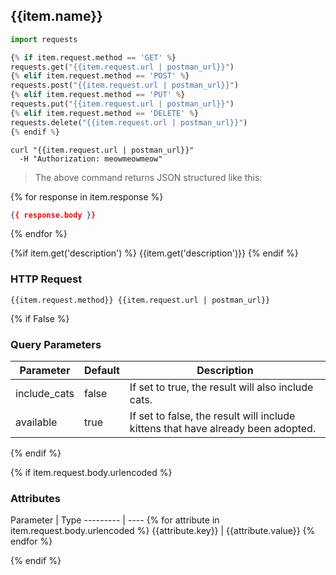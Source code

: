 ## {{item.name}}

```python
import requests

{% if item.request.method == 'GET' %}
requests.get("{{item.request.url | postman_url}}")
{% elif item.request.method == 'POST' %}
requests.post("{{item.request.url | postman_url}}")
{% elif item.request.method == 'PUT' %}
requests.put("{{item.request.url | postman_url}}")
{% elif item.request.method == 'DELETE' %}
requests.delete("{{item.request.url | postman_url}}")
{% endif %}
```

```shell
curl "{{item.request.url | postman_url}}"
  -H "Authorization: meowmeowmeow"
```

> The above command returns JSON structured like this:

{% for response in item.response %}
```json
{{ response.body }}
```
{% endfor %}

{%if item.get('description') %}
{{item.get('description')}}
{% endif %}

### HTTP Request

`{{item.request.method}} {{item.request.url | postman_url}}`

{% if False %}
### Query Parameters

Parameter | Default | Description
--------- | ------- | -----------
include_cats | false | If set to true, the result will also include cats.
available | true | If set to false, the result will include kittens that have already been adopted.
{% endif %}

{% if item.request.body.urlencoded %}
### Attributes

Parameter | Type
--------- | ---- {% for attribute in item.request.body.urlencoded %}
{{attribute.key}} | {{attribute.value}}
{% endfor %}

{% endif %}